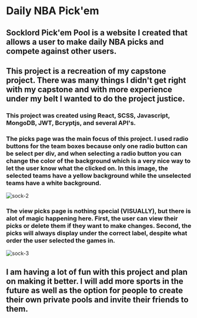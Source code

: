 # Daily NBA Pick'em

## Socklord Pick'em Pool is a website I created that allows a user to make daily NBA picks and compete against other users. 

## This project is a recreation of my capstone project. There was many things I didn't get right with my capstone and with more experience under my belt I wanted to do the project justice. 
### This project was created using React, SCSS, Javascript, MongoDB, JWT, Bcryptjs, and several API's.


### The picks page was the main focus of this project. I used radio buttons for the team boxes because only one radio button can be select per div, and when selecting a radio button you can change the color of the background which is a very nice way to let the user know what the clicked on. In this image, the selected teams have a yellow background while the unselected teams have a white background.
![sock-2](https://user-images.githubusercontent.com/84540947/155857920-074b6260-d5ce-4be0-abde-1c43e6fe345b.JPG)
### The view picks page is nothing special (VISUALLY), but there is alot of magic happening here. First, the user can view their picks or delete them if they want to make changes. Second, the picks will always display under the correct label, despite what order the user selected the games in. 
![sock-3](https://user-images.githubusercontent.com/84540947/155857922-0d88edf8-08dd-4ffe-8b31-f2e9cfa3453f.JPG)


## I am having a lot of fun with this project and plan on making it better. I will add more sports in the future as well as the option for people to create their own private pools and invite their friends to them.
